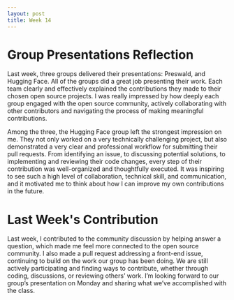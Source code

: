 ```yaml
---
layout: post
title: Week 14
---
```

# Group Presentations Reflection
 
Last week, three groups delivered their presentations: Preswald, and Hugging Face. All of the groups did a great job presenting their work. Each team clearly and effectively explained the contributions they made to their chosen open source projects. I was really impressed by how deeply each group engaged with the open source community, actively collaborating with other contributors and navigating the process of making meaningful contributions.
<!--more-->
Among the three, the Hugging Face group left the strongest impression on me. They not only worked on a very technically challenging project, but also demonstrated a very clear and professional workflow for submitting their pull requests. From identifying an issue, to discussing potential solutions, to implementing and reviewing their code changes, every step of their contribution was well-organized and thoughtfully executed. It was inspiring to see such a high level of collaboration, technical skill, and communication, and it motivated me to think about how I can improve my own contributions in the future.

# Last Week's Contribution
Last week, I contributed to the community discussion by helping answer a question, which made me feel more connected to the open source community. I also made a pull request addressing a front-end issue, continuing to build on the work our group has been doing. We are still actively participating and finding ways to contribute, whether through coding, discussions, or reviewing others’ work. I’m looking forward to our group’s presentation on Monday and sharing what we’ve accomplished with the class.